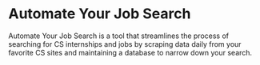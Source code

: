 # Automate Your Job Search

Automate Your Job Search is a tool that streamlines the process of searching for CS internships and jobs by scraping data daily from your favorite CS sites and maintaining a database to narrow down your search. 
